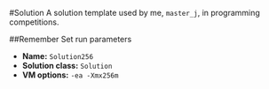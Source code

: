 #Solution
A solution template used by me, `master_j`, in programming competitions.

##Remember
Set run parameters

- **Name:** `Solution256`
- **Solution class:** `Solution`
- **VM options:** `-ea -Xmx256m`
